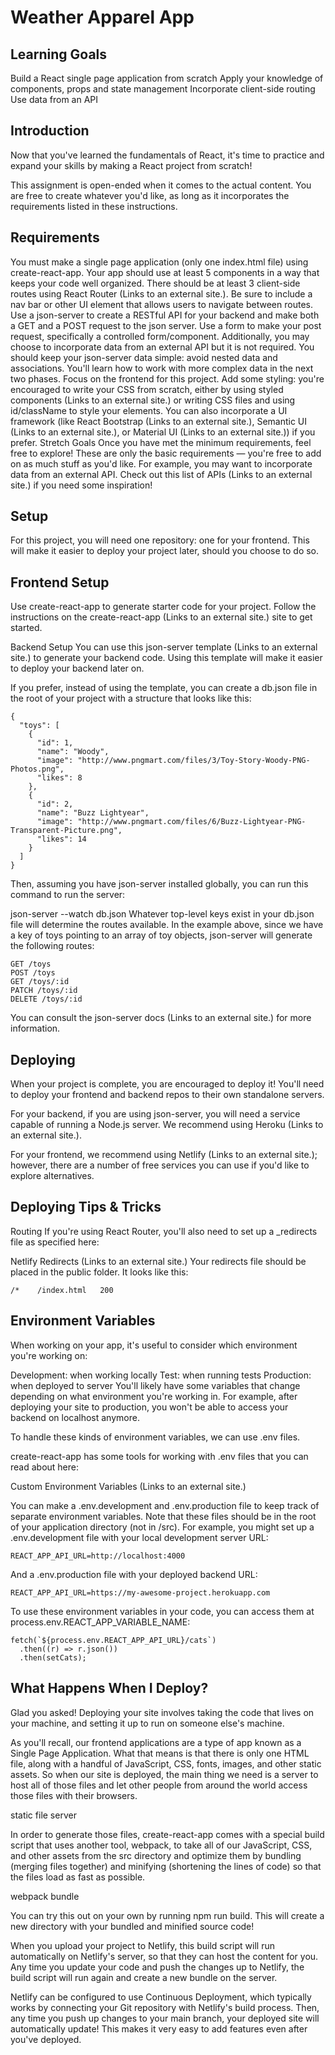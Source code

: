 
# Weather Apparel App

## Learning Goals

Build a React single page application from scratch
Apply your knowledge of components, props and state management
Incorporate client-side routing
Use data from an API

## Introduction

Now that you've learned the fundamentals of React, it's time to practice and expand your skills by making a React project from scratch!

This assignment is open-ended when it comes to the actual content. You are free to create whatever you'd like, as long as it incorporates the requirements listed in these instructions.

## Requirements

You must make a single page application (only one index.html file) using create-react-app.
Your app should use at least 5 components in a way that keeps your code well organized.
There should be at least 3 client-side routes using React Router (Links to an external site.). Be sure to include a nav bar or other UI element that allows users to navigate between routes.
Use a json-server to create a RESTful API for your backend and make both a GET and a POST request to the json server. Use a form to make your post request, specifically a controlled form/component. Additionally, you may choose to incorporate data from an external API but it is not required.
You should keep your json-server data simple: avoid nested data and associations. You'll learn how to work with more complex data in the next two phases. Focus on the frontend for this project.
Add some styling: you're encouraged to write your CSS from scratch, either by using styled components (Links to an external site.) or writing CSS files and using id/className to style your elements. You can also incorporate a UI framework (like React Bootstrap (Links to an external site.), Semantic UI (Links to an external site.), or Material UI (Links to an external site.)) if you prefer.
Stretch Goals
Once you have met the minimum requirements, feel free to explore! These are only the basic requirements — you're free to add on as much stuff as you'd like. For example, you may want to incorporate data from an external API. Check out this list of APIs (Links to an external site.) if you need some inspiration!

## Setup

For this project, you will need one repository: one for your frontend. This will make it easier to deploy your project later, should you choose to do so.

## Frontend Setup

Use create-react-app to generate starter code for your project. Follow the instructions on the create-react-app (Links to an external site.) site to get started.


Backend Setup
You can use this json-server template (Links to an external site.) to generate your backend code. Using this template will make it easier to deploy your backend later on.

If you prefer, instead of using the template, you can create a db.json file in the root of your project with a structure that looks like this:

```
{
  "toys": [
    {
      "id": 1,
      "name": "Woody",
      "image": "http://www.pngmart.com/files/3/Toy-Story-Woody-PNG-Photos.png",
      "likes": 8
    },
    {
      "id": 2,
      "name": "Buzz Lightyear",
      "image": "http://www.pngmart.com/files/6/Buzz-Lightyear-PNG-Transparent-Picture.png",
      "likes": 14
    }
  ]
}
```

Then, assuming you have json-server installed globally, you can run this command to run the server:

 json-server --watch db.json
Whatever top-level keys exist in your db.json file will determine the routes available. In the example above, since we have a key of toys pointing to an array of toy objects, json-server will generate the following routes:

```
GET /toys
POST /toys
GET /toys/:id
PATCH /toys/:id
DELETE /toys/:id
```

You can consult the json-server docs (Links to an external site.) for more information.

## Deploying

When your project is complete, you are encouraged to deploy it! You'll need to deploy your frontend and backend repos to their own standalone servers.

For your backend, if you are using json-server, you will need a service capable of running a Node.js server. We recommend using Heroku (Links to an external site.).

For your frontend, we recommend using Netlify (Links to an external site.); however, there are a number of free services you can use if you'd like to explore alternatives.

## Deploying Tips & Tricks

Routing
If you're using React Router, you'll also need to set up a _redirects file as specified here:

Netlify Redirects (Links to an external site.)
Your redirects file should be placed in the public folder. It looks like this:

```
/*    /index.html   200
```


## Environment Variables

When working on your app, it's useful to consider which environment you're working on:

Development: when working locally
Test: when running tests
Production: when deployed to server
You'll likely have some variables that change depending on what environment you're working in. For example, after deploying your site to production, you won't be able to access your backend on localhost anymore.

To handle these kinds of environment variables, we can use .env files.

create-react-app has some tools for working with .env files that you can read about here:

Custom Environment Variables (Links to an external site.)

You can make a .env.development and .env.production file to keep track of separate environment variables. Note that these files should be in the root of your application directory (not in /src). For example, you might set up a .env.development file with your local development server URL:

```
REACT_APP_API_URL=http://localhost:4000
```

And a .env.production file with your deployed backend URL:


```
REACT_APP_API_URL=https://my-awesome-project.herokuapp.com
```

To use these environment variables in your code, you can access them at process.env.REACT_APP_VARIABLE_NAME:

```
fetch(`${process.env.REACT_APP_API_URL}/cats`)
  .then((r) => r.json())
  .then(setCats);

```

## What Happens When I Deploy?

Glad you asked! Deploying your site involves taking the code that lives on your machine, and setting it up to run on someone else's machine.

As you'll recall, our frontend applications are a type of app known as a Single Page Application. What that means is that there is only one HTML file, along with a handful of JavaScript, CSS, fonts, images, and other static assets. So when our site is deployed, the main thing we need is a server to host all of those files and let other people from around the world access those files with their browsers.

static file server

In order to generate those files, create-react-app comes with a special build script that uses another tool, webpack, to take all of our JavaScript, CSS, and other assets from the src directory and optimize them by bundling (merging files together) and minifying (shortening the lines of code) so that the files load as fast as possible.

webpack bundle

You can try this out on your own by running npm run build. This will create a new directory with your bundled and minified source code!

When you upload your project to Netlify, this build script will run automatically on Netlify's server, so that they can host the content for you. Any time you update your code and push the changes up to Netlify, the build script will run again and create a new bundle on the server.

Netlify can be configured to use Continuous Deployment, which typically works by connecting your Git repository with Netlify's build process. Then, any time you push up changes to your main branch, your deployed site will automatically update! This makes it very easy to add features even after you've deployed.

<!-- 
MVP: (Minimum Variable Product)
User will be able to:
       C 
       R 
       U 
       D 
ROUTE & PURPOSE
1
2
3
4…
COMPONENTS
COMPONENT 1
COMPONENT 2
3…
Stretch goals:

shelbs wuz here

shelbes wuz here pt 2

THIS IS A CHANGE and another

and yet another

Our Weather Project -->